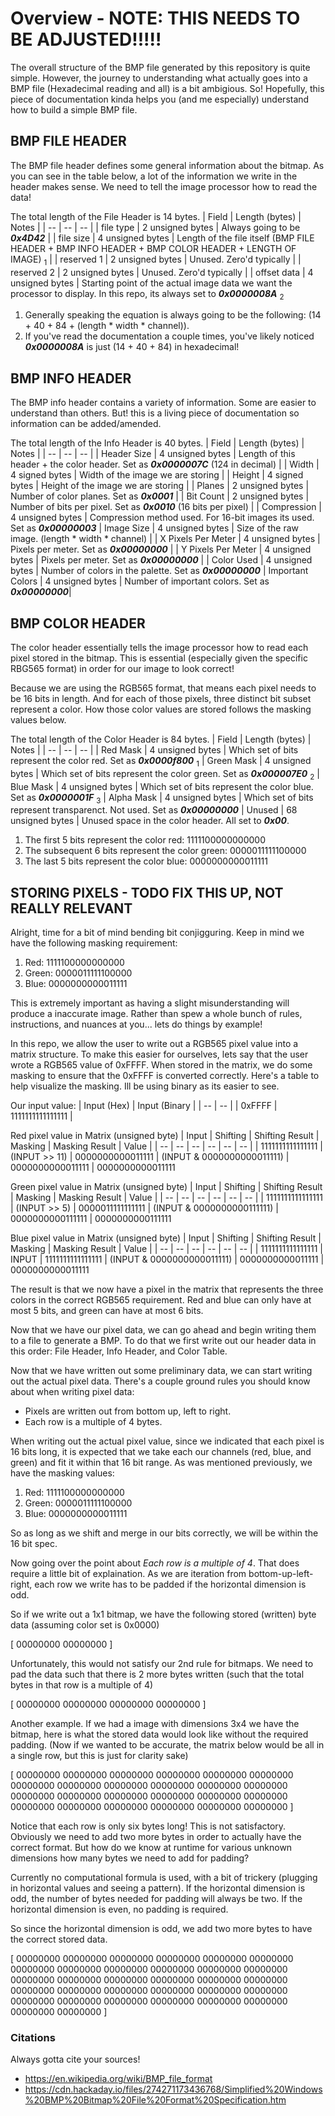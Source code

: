 # Overview - NOTE: THIS NEEDS TO BE ADJUSTED!!!!!
The overall structure of the BMP file generated by this repository is quite simple. However, the journey to understanding what actually goes into a BMP file (Hexadecimal reading and all) is a bit ambigious. So! Hopefully, this piece of documentation kinda helps you (and me especially) understand how to build a simple BMP file.

## BMP FILE HEADER
The BMP file header defines some general information about the bitmap. As you can see in the table below, a lot of the information we write in the header makes sense. We need to tell the image processor how to read the data!

The total length of the File Header is 14 bytes.
| Field | Length (bytes) | Notes |
| -- | -- | -- |
| file type | 2 unsigned bytes | Always going to be ***0x4D42*** |
| file size | 4 unsigned bytes | Length of the file itself (BMP FILE HEADER + BMP INFO HEADER + BMP COLOR HEADER + LENGTH OF IMAGE) <sub>1</sub> |
| reserved 1 | 2 unsigned bytes | Unused. Zero'd typically |
| reserved 2 | 2 unsigned bytes | Unused. Zero'd typically |
| offset data | 4 unsigned bytes | Starting point of the actual image data we want the processor to display. In this repo, its always set to ***0x0000008A*** <sub>2</sub>

 1. Generally speaking the equation is always going to be the following: (14 + 40 + 84 + (length * width * channel)).
 2. If you've read the documentation a couple times, you've likely noticed ***0x0000008A*** is just (14 + 40 + 84) in hexadecimal!

## BMP INFO HEADER
The BMP info header contains a variety of information. Some are easier to understand than others. But! this is a living piece of documentation so information can be added/amended.

The total length of the Info Header is 40 bytes.
| Field | Length (bytes) | Notes |
| -- | -- | -- |
| Header Size | 4 unsigned bytes | Length of this header + the color header. Set as ***0x0000007C*** (124 in decimal) |
| Width | 4 signed bytes | Width of the image we are storing |
| Height | 4 signed bytes | Height of the image we are storing |
| Planes | 2 unsigned bytes | Number of color planes. Set as ***0x0001*** |
| Bit Count | 2 unsigned bytes | Number of bits per pixel. Set as ***0x0010*** (16 bits per pixel) |
| Compression | 4 unsigned bytes | Compression method used. For 16-bit images its used. Set as ***0x00000003***
| Image Size | 4 unsigned bytes | Size of the raw image. (length * width * channel) |
| X Pixels Per Meter | 4 unsigned bytes | Pixels per meter. Set as ***0x00000000*** |
| Y Pixels Per Meter | 4 unsigned bytes | Pixels per meter. Set as ***0x00000000*** |
| Color Used | 4 unsigned bytes | Number of colors in the palette. Set as ***0x00000000***
| Important Colors | 4 unsigned bytes | Number of important colors. Set as ***0x00000000***|

## BMP COLOR HEADER
The color header essentially tells the image processor how to read each pixel stored in the bitmap. This is essential (especially given the specific RBG565 format) in order for our image to look correct!

Because we are using the RGB565 format, that means each pixel needs to be 16 bits in length. And for each of those pixels, three distinct bit subset represent a color. How those color values are stored follows the masking values below.

The total length of the Color Header is 84 bytes.
| Field | Length (bytes) | Notes |
| -- | -- | -- |
| Red Mask | 4 unsigned bytes | Which set of bits represent the color red. Set as ***0x0000f800*** <sub>1</sub>
| Green Mask | 4 unsigned bytes | Which set of bits represent the color green. Set as ***0x000007E0*** <sub>2</sub>
| Blue Mask | 4 unsigned bytes | Which set of bits represent the color blue. Set as ***0x0000001F*** <sub>3</sub>
| Alpha Mask | 4 unsigned bytes | Which set of bits represent transparenct. Not used. Set as ***0x00000000***
| Unused | 68 unsigned bytes | Unused space in the color header. All set to ***0x00***.

 1. The first 5 bits represent the color red:           1111100000000000
 2. The subsequent 6 bits represent the color green:    0000011111100000
 3. The last 5 bits represent the color blue:           0000000000011111

## STORING PIXELS - TODO FIX THIS UP, NOT REALLY RELEVANT
Alright, time for a bit of mind bending bit conjigguring. Keep in mind we have the following masking requirement:
 1. Red: 1111100000000000
 2. Green: 0000011111100000
 3. Blue: 0000000000011111

This is extremely important as having a slight misunderstanding will produce a inaccurate image. Rather than spew a whole bunch of rules, instructions, and nuances at you... lets do things by example!

In this repo, we allow the user to write out a RGB565 pixel value into a matrix structure. To make this easier for ourselves, lets say that the user wrote a RGB565 value of 0xFFFF. When stored in the matrix, we do some masking to ensure that the 0xFFFF is converted correctly. Here's a table to help visualize the masking. Ill be using binary as its easier to see.

Our input value:
| Input (Hex) | Input (Binary |
| -- | -- |
| 0xFFFF | 1111111111111111 |

Red pixel value in Matrix (unsigned byte)
| Input | Shifting | Shifting Result | Masking | Masking Result | Value |
| -- | -- | -- | -- | -- | -- |
| 1111111111111111 | (INPUT >> 11) | 0000000000011111 | (INPUT & 0000000000011111) | 0000000000011111 | 0000000000011111

Green pixel value in Matrix (unsigned byte)
| Input | Shifting | Shifting Result | Masking | Masking Result | Value |
| -- | -- | -- | -- | -- | -- |
| 1111111111111111 | (INPUT >> 5) | 0000011111111111 | (INPUT & 0000000000111111) | 0000000000111111 | 0000000000111111


Blue pixel value in Matrix (unsigned byte)
| Input | Shifting | Shifting Result | Masking | Masking Result | Value |
| -- | -- | -- | -- | -- | -- |
| 1111111111111111 | INPUT | 1111111111111111 | (INPUT & 0000000000011111) | 0000000000011111 | 0000000000011111

The result is that we now have a pixel in the matrix that represents the three colors in the correct RGB565 requirement. Red and blue can only have at most 5 bits, and green can have at most 6 bits.

Now that we have our pixel data, we can go ahead and begin writing them to a file to generate a BMP. To do that we first write out our header data in this order: File Header, Info Header, and Color Table.

Now that we have written out some preliminary data, we can start writing out the actual pixel data. There's a couple ground rules you should know about when writing pixel data:

 * Pixels are written out from bottom up, left to right.
 * Each row is a multiple of 4 bytes.

When writing out the actual pixel value, since we indicated that each pixel is 16 bits long, it is expected that we take each our channels (red, blue, and green) and fit it within that 16 bit range. As was mentioned previously, we have the masking values:
 1. Red: 1111100000000000
 2. Green: 0000011111100000
 3. Blue: 0000000000011111

So as long as we shift and merge in our bits correctly, we will be within the 16 bit spec.

Now going over the point about *Each row is a multiple of 4*. That does require a little bit of explaination. As we are iteration from bottom-up-left-right, each row we write has to be padded if the horizontal dimension is odd. 

So if we write out a 1x1 bitmap, we have the following stored (written) byte data (assuming color set is 0x0000)

[ 00000000 00000000 ]

Unfortunately, this would not satisfy our 2nd rule for bitmaps. We need to pad the data such that there is 2 more bytes written (such that the total bytes in that row is a multiple of 4)

[ 00000000 00000000 00000000 00000000 ]

Another example. If we had a image with dimensions 3x4 we have the bitmap, here is what the stored data would look like without the required padding. (Now if we wanted to be accurate, the matrix below would be all in a single row, but this is just for clarity sake)

[   00000000 00000000 00000000 00000000 00000000 00000000
    00000000 00000000 00000000 00000000 00000000 00000000
    00000000 00000000 00000000 00000000 00000000 00000000
    00000000 00000000 00000000 00000000 00000000 00000000
]

Notice that each row is only six bytes long! This is not satisfactory. Obviously we need to add two more bytes in order to actually have the correct format. But how do we know at runtime for various unknown dimensions how many bytes we need to add for padding?

Currently no computational formula is used, with a bit of trickery (plugging in horizontal values and seeing a pattern). If the horizontal dimension is odd, the number of bytes needed for padding will always be two. If the horizontal dimension is even, no padding is required.

So since the horizontal dimension is odd, we add two more bytes to have the correct stored data.

[   00000000 00000000 00000000 00000000 00000000 00000000 00000000 00000000
    00000000 00000000 00000000 00000000 00000000 00000000 00000000 00000000
    00000000 00000000 00000000 00000000 00000000 00000000 00000000 00000000
    00000000 00000000 00000000 00000000 00000000 00000000 00000000 00000000
]

### Citations
Always gotta cite your sources!
 * https://en.wikipedia.org/wiki/BMP_file_format
 * https://cdn.hackaday.io/files/274271173436768/Simplified%20Windows%20BMP%20Bitmap%20File%20Format%20Specification.htm